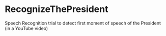 # RecognizeThePresident
Speech Recognition trial to detect first moment of speech of the President (in a YouTube video)
